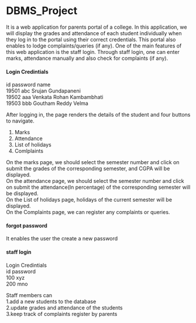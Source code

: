 # DBMS_Project
It is a web application for parents portal of a college. In this application, we will display the grades and attendance of each student individually when they log in to the portal using their correct credentials. This portal also enables to lodge complaints/queries (if any).  One of the main features of this web application is the staff login.  Through staff login, one can enter marks, attendance manually and also check for complaints (if any).

#### Login Credintials                    
id      password        name                        
19501	abc	       Srujan Gundapaneni                   
19502	aaa	       Venkata Rohan Kambambhati             
19503	bbb	       Goutham Reddy Velma             

After logging in, the page renders the details of the student and four buttons to navigate.
1. Marks
2. Attendance
3. List of holidays
4. Comlplaints  
                     
On the marks page, we should select the semester number and click on submit the grades of the corresponding semester, and CGPA will be displayed.              
On the attendance page, we should select the semester number and click on submit the attendance(In percentage) of the corresponding semester will be displayed.                
On the List of holidays page, holidays of the current semester will be displayed.                 
On the Complaints page, we can register any complaints or queries.                        

#### forgot password 
It enables the user the create a new password

#### staff login             
Login Credintials             
id    password                       
100	  xyz	      
200	  mno
    
Staff members can                           
1.add a new students to the database            
2.update grades and attendance of the students                
3.keep track of complaints register by parents                          





